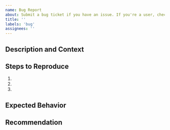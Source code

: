 ```yaml
---
name: Bug Report
about: Submit a bug ticket if you have an issue. If you're a user, check out the Wormhole Discord server below for faster assistance.
title: ''
labels: 'bug'
assignees: ''
---
```

<!-- Fill out the fields if you're an integrator or contributor. -->

## Description and Context
<!-- Provide a detailed description of the problem to expedite the process. -->


## Steps to Reproduce
<!-- Describe what happened step by step. -->
<!-- If applicable, provide a link to a live example or include code to reproduce. -->

1.
2.
3.


## Expected Behavior
<!-- Describe what was expected to happen. -->


## Recommendation
<!-- Not mandatory, but feel free to recommend a way fix the issue. -->

